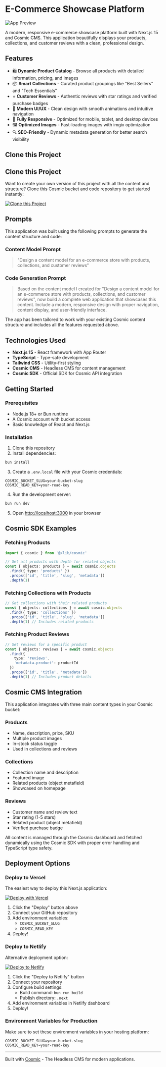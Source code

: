 # E-Commerce Showcase Platform

![App Preview](https://imgix.cosmicjs.com/1babdc90-a304-11f0-bba7-d56988718db7-photo-1441986300917-64674bd600d8-1759789848698.jpg?w=1200&h=300&fit=crop&auto=format,compress)

A modern, responsive e-commerce showcase platform built with Next.js 15 and Cosmic CMS. This application beautifully displays your products, collections, and customer reviews with a clean, professional design.

## Features

- 🛍️ **Dynamic Product Catalog** - Browse all products with detailed information, pricing, and images
- 📦 **Smart Collections** - Curated product groupings like "Best Sellers" and "Tech Essentials"
- ⭐ **Customer Reviews** - Authentic reviews with star ratings and verified purchase badges
- 🎨 **Modern UI/UX** - Clean design with smooth animations and intuitive navigation
- 📱 **Fully Responsive** - Optimized for mobile, tablet, and desktop devices
- 🖼️ **Optimized Images** - Fast-loading images with imgix optimization
- 🔍 **SEO-Friendly** - Dynamic metadata generation for better search visibility

## Clone this Project

## Clone this Project

Want to create your own version of this project with all the content and structure? Clone this Cosmic bucket and code repository to get started instantly:

[![Clone this Project](https://img.shields.io/badge/Clone%20this%20Project-29abe2?style=for-the-badge&logo=cosmic&logoColor=white)](https://app.cosmicjs.com/projects/new?clone_bucket=68e44297260d9dd939d1c220&clone_repository=68e4460b260d9dd939d1c240)

## Prompts

This application was built using the following prompts to generate the content structure and code:

### Content Model Prompt

> "Design a content model for an e-commerce store with products, collections, and customer reviews"

### Code Generation Prompt

> Based on the content model I created for "Design a content model for an e-commerce store with products, collections, and customer reviews", now build a complete web application that showcases this content. Include a modern, responsive design with proper navigation, content display, and user-friendly interface.

The app has been tailored to work with your existing Cosmic content structure and includes all the features requested above.

## Technologies Used

- **Next.js 15** - React framework with App Router
- **TypeScript** - Type-safe development
- **Tailwind CSS** - Utility-first styling
- **Cosmic CMS** - Headless CMS for content management
- **Cosmic SDK** - Official SDK for Cosmic API integration

## Getting Started

### Prerequisites

- Node.js 18+ or Bun runtime
- A Cosmic account with bucket access
- Basic knowledge of React and Next.js

### Installation

1. Clone this repository
2. Install dependencies:

```bash
bun install
```

3. Create a `.env.local` file with your Cosmic credentials:

```env
COSMIC_BUCKET_SLUG=your-bucket-slug
COSMIC_READ_KEY=your-read-key
```

4. Run the development server:

```bash
bun run dev
```

5. Open [http://localhost:3000](http://localhost:3000) in your browser

## Cosmic SDK Examples

### Fetching Products

```typescript
import { cosmic } from '@/lib/cosmic'

// Get all products with depth for related objects
const { objects: products } = await cosmic.objects
  .find({ type: 'products' })
  .props(['id', 'title', 'slug', 'metadata'])
  .depth(1)
```

### Fetching Collections with Products

```typescript
// Get collections with their related products
const { objects: collections } = await cosmic.objects
  .find({ type: 'collections' })
  .props(['id', 'title', 'slug', 'metadata'])
  .depth(1) // Includes related products
```

### Fetching Product Reviews

```typescript
// Get reviews for a specific product
const { objects: reviews } = await cosmic.objects
  .find({ 
    type: 'reviews',
    'metadata.product': productId 
  })
  .props(['id', 'title', 'metadata'])
  .depth(1) // Includes product details
```

## Cosmic CMS Integration

This application integrates with three main content types in your Cosmic bucket:

### Products
- Name, description, price, SKU
- Multiple product images
- In-stock status toggle
- Used in collections and reviews

### Collections
- Collection name and description
- Featured image
- Related products (object metafield)
- Showcased on homepage

### Reviews
- Customer name and review text
- Star rating (1-5 stars)
- Related product (object metafield)
- Verified purchase badge

All content is managed through the Cosmic dashboard and fetched dynamically using the Cosmic SDK with proper error handling and TypeScript type safety.

## Deployment Options

### Deploy to Vercel

The easiest way to deploy this Next.js application:

[![Deploy with Vercel](https://vercel.com/button)](https://vercel.com/new)

1. Click the "Deploy" button above
2. Connect your GitHub repository
3. Add environment variables:
   - `COSMIC_BUCKET_SLUG`
   - `COSMIC_READ_KEY`
4. Deploy!

### Deploy to Netlify

Alternative deployment option:

[![Deploy to Netlify](https://www.netlify.com/img/deploy/button.svg)](https://app.netlify.com/start)

1. Click the "Deploy to Netlify" button
2. Connect your repository
3. Configure build settings:
   - Build command: `bun run build`
   - Publish directory: `.next`
4. Add environment variables in Netlify dashboard
5. Deploy!

### Environment Variables for Production

Make sure to set these environment variables in your hosting platform:

```env
COSMIC_BUCKET_SLUG=your-bucket-slug
COSMIC_READ_KEY=your-read-key
```

---

Built with [Cosmic](https://www.cosmicjs.com) - The Headless CMS for modern applications.

<!-- README_END -->